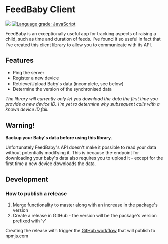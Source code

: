 # FeedBaby Client

![](https://github.com/SketchingDev/feedbaby-client/workflows/On%20Push/badge.svg)
[![Language grade: JavaScript](https://img.shields.io/lgtm/grade/javascript/g/SketchingDev/feedbaby-client.svg?logo=lgtm&logoWidth=18)](https://lgtm.com/projects/g/SketchingDev/feedbaby-client/context:javascript)

FeedBaby is an exceptionally useful app for tracking aspects of raising a child, such as time and duration of feeds.
I've found it so useful in fact that I've created this client library to allow you to communicate with its API.

## Features

 * Ping the server
 * Register a new device
 * Retrieve/Upload Baby's data (incomplete, see below)
 * Determine the version of the synchronised data
  
_The library will currently only let you download the data the first time you provide a new device ID. I'm yet to
determine why subsequent calls with a known device ID fail._

## Warning!

**Backup your Baby's data before using this library**.

Unfortunately FeedBaby's API doesn't make it possible to read your data without potentially modifying it. This is 
because the endpoint for downloading your baby's data also requires you to upload it - except for the first
time a new device downloads the data.

## Development

### How to publish a release

1. Merge functionality to master along with an increase in the package's version
2. Create a release in GitHub - the version will be the package's version prefixed with 'v'

Creating the release with trigger the [GitHub workflow](./.github/workflows/on-release.yml) that will publish to npmjs.com
